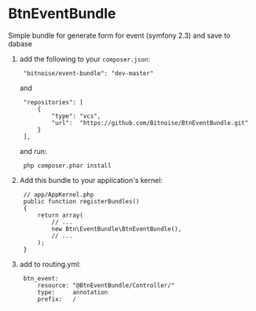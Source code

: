 BtnEventBundle
==================================================================
Simple bundle for generate form for event (symfony 2.3) and save to dabase

1. add the following to your `composer.json`:

        "bitnoise/event-bundle": "dev-master"

    and

        "repositories": [
            {
                "type": "vcs",
                "url":  "https://github.com/Bitnoise/BtnEventBundle.git"
            }
        ],

    and run:

        php composer.phar install
2. Add this bundle to your application's kernel:

        // app/AppKernel.php
        public function registerBundles()
        {
            return array(
                // ...
                new Btn\EventBundle\BtnEventBundle(),
                // ...
            );
        }

3. add to routing.yml:

        btn_event:
            resource: "@BtnEventBundle/Controller/"
            type:     annotation
            prefix:   /

